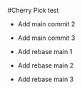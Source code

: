 #Cherry Pick test

- Add main commit 2
- Add main commit 3

- Add rebase main 1
- Add rebase main 2
- Add rebase main 3
